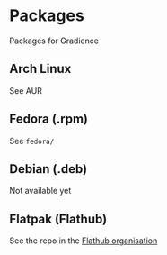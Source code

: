 # Packages

Packages for Gradience 

## Arch Linux

See AUR

## Fedora (.rpm)

See `fedora/`

## Debian (.deb)

Not available yet

## Flatpak (Flathub)

See the repo in the [Flathub organisation](Https://GitHub.com/flathub/com.github.gradienceteam.gradience)
